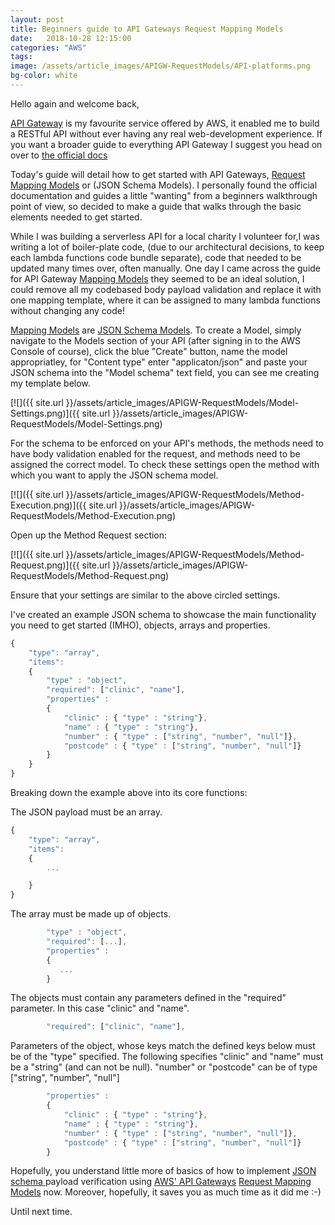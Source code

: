 ```yaml
---
layout: post
title: Beginners guide to API Gateways Request Mapping Models
date:   2018-10-28 12:15:00
categories: "AWS" 
tags:
image: /assets/article_images/APIGW-RequestModels/API-platforms.png
bg-color: white
---
```


Hello again and welcome back, 

[API Gateway](https://aws.amazon.com/api-gateway/) is my favourite service offered by AWS, it enabled me to build a RESTful API without ever having any real web-development experience. If you want a broader guide to everything API Gateway I suggest you head on over to [the official docs](https://docs.aws.amazon.com/apigateway/latest/developerguide/welcome.html)


Today's guide will detail how to get started with API Gateways, [Request Mapping Models](https://docs.aws.amazon.com/apigateway/latest/developerguide/models-mappings.html) or (JSON Schema Models). I personally found the official documentation and guides a little "wanting" from a beginners walkthrough point of view, so decided to make a guide that walks through the basic elements needed to get started.


While I was building a serverless API for a local charity I volunteer for,I was writing a lot of boiler-plate code, (due to our architectural decisions, to keep each lambda functions code bundle separate), code that needed to be updated many times over, often manually. One day I came across the guide for API Gateway [Mapping Models](https://docs.aws.amazon.com/apigateway/latest/developerguide/models-mappings.html) they seemed to be an ideal solution, I could remove all my codebased body payload validation and replace it with one mapping template, where it can be assigned to many lambda functions without changing any code! 

[Mapping Models](https://docs.aws.amazon.com/apigateway/latest/developerguide/models-mappings.html) are [JSON Schema Models](https://json-schema.org/understanding-json-schema/). To create a Model, simply navigate to the Models section of your API (after signing in to the AWS Console of course), click the blue "Create" button, name the model appropriatley, for "Content type" enter "applicaton/json" and paste your JSON schema into the "Model schema" text field, you can see me creating my template below.

[![]({{ site.url }}/assets/article_images/APIGW-RequestModels/Model-Settings.png)]({{ site.url }}/assets/article_images/APIGW-RequestModels/Model-Settings.png)

 For the schema to be enforced on your API's methods, the methods need to have body validation enabled for the request, and methods need to be assigned the correct model. To check these settings open the method with which you want to apply the JSON schema model.

[![]({{ site.url }}/assets/article_images/APIGW-RequestModels/Method-Execution.png)]({{ site.url }}/assets/article_images/APIGW-RequestModels/Method-Execution.png)

Open up the Method Request section:

[![]({{ site.url }}/assets/article_images/APIGW-RequestModels/Method-Request.png)]({{ site.url }}/assets/article_images/APIGW-RequestModels/Method-Request.png)

Ensure that your settings are similar to the above circled settings.

I've created an example JSON schema to showcase the main functionality you need to get started (IMHO), objects, arrays and properties. 

```javascript
{
    "type": "array",
    "items": 
    {
        "type" : "object",
        "required": ["clinic", "name"],
        "properties" : 
        {
            "clinic" : { "type" : "string"},
            "name" : { "type" : "string"},
            "number" : { "type" : ["string", "number", "null"]},
            "postcode" : { "type" : ["string", "number", "null"]}      
        }
    }
}

```
Breaking down the example above into its core functions:

The JSON payload must be an array.
```javascript
{
    "type": "array",
    "items": 
    {
        ...

    }
}

```

The array must be made up of objects.
```javascript
        "type" : "object",
        "required": [...],
        "properties" : 
        {
           ...    
        }

```

The objects must contain any parameters defined in the "required" parameter. In this case "clinic" and "name".
```javascript
        "required": ["clinic", "name"],
```

Parameters of the object, whose keys match the defined keys below must be of the "type" specified. The following specifies "clinic" and "name" must be a "string" (and can not be null). "number" or "postcode" can be of type ["string", "number", "null"]
```javascript   
        "properties" : 
        {
            "clinic" : { "type" : "string"},
            "name" : { "type" : "string"},
            "number" : { "type" : ["string", "number", "null"]},
            "postcode" : { "type" : ["string", "number", "null"]}    
        }
```

Hopefully, you understand little more of basics of how to implement [JSON schema ](https://json-schema.org/understanding-json-schema/) payload verification using [AWS' API Gateways](https://aws.amazon.com/api-gateway/) [Request Mapping Models](https://docs.aws.amazon.com/apigateway/latest/developerguide/models-mappings.html) now. Moreover, hopefully, it saves you as much time as it did me :-)

Until next time.
